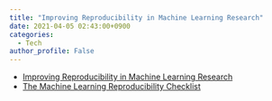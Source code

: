 ```yaml
---
title: "Improving Reproducibility in Machine Learning Research"
date: 2021-04-05 02:43:00+0900
categories:
  - Tech
author_profile: False
---
```


- [Improving Reproducibility in Machine Learning Research](https://arxiv.org/pdf/2003.12206.pdf)
- [The Machine Learning Reproducibility Checklist](https://www.cs.mcgill.ca/~jpineau/ReproducibilityChecklist.pdf)

